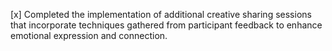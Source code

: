 [x] Completed the implementation of additional creative sharing sessions that incorporate techniques gathered from participant feedback to enhance emotional expression and connection.